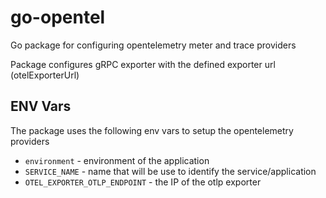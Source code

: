 # go-opentel
Go package for configuring opentelemetry meter and trace providers

Package configures gRPC exporter with the defined exporter url (otelExporterUrl)

## ENV Vars
The package uses the following env vars to setup the opentelemetry providers
* `environment` - environment of the application
* `SERVICE_NAME` - name that will be use to identify the service/application
* `OTEL_EXPORTER_OTLP_ENDPOINT` - the IP of the otlp exporter
